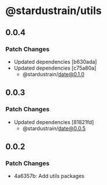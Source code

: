# @stardustrain/utils

## 0.0.4

### Patch Changes

- Updated dependencies [b630ada]
- Updated dependencies [c75a80a]
  - @stardustrain/date@0.1.0

## 0.0.3

### Patch Changes

- Updated dependencies [81821fd]
  - @stardustrain/date@0.0.5

## 0.0.2

### Patch Changes

- 4a6357b: Add utils packages
